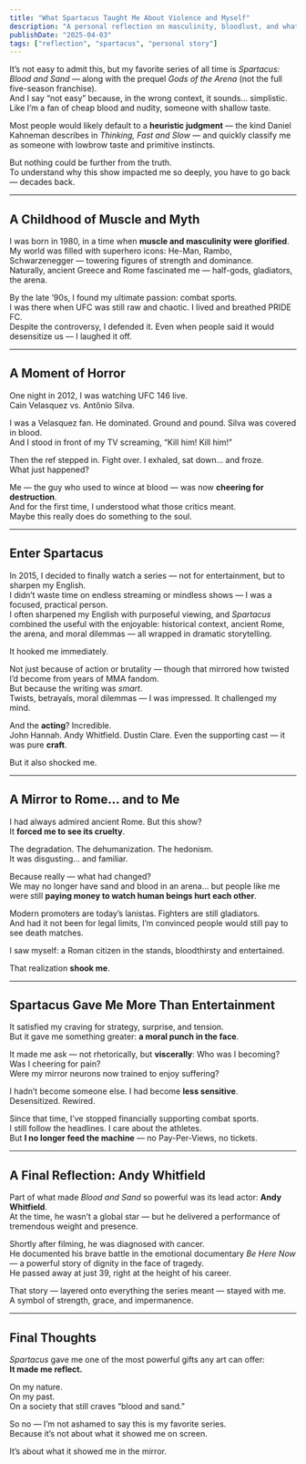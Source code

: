 ```yaml
---
title: "What Spartacus Taught Me About Violence and Myself"
description: "A personal reflection on masculinity, bloodlust, and what the series Spartacus revealed to me — not just about ancient Rome, but about myself."
publishDate: "2025-04-03"
tags: ["reflection", "spartacus", "personal story"]
---
```


It’s not easy to admit this, but my favorite series of all time is *Spartacus: Blood and Sand* — along with the prequel *Gods of the Arena* (not the full five-season franchise).  
And I say “not easy” because, in the wrong context, it sounds… simplistic.  
Like I’m a fan of cheap blood and nudity, someone with shallow taste.

Most people would likely default to a **heuristic judgment** — the kind Daniel Kahneman describes in *Thinking, Fast and Slow* — and quickly classify me as someone with lowbrow taste and primitive instincts.

But nothing could be further from the truth.  
To understand why this show impacted me so deeply, you have to go back — decades back.

---

## A Childhood of Muscle and Myth

I was born in 1980, in a time when **muscle and masculinity were glorified**.  
My world was filled with superhero icons: He-Man, Rambo, Schwarzenegger — towering figures of strength and dominance.  
Naturally, ancient Greece and Rome fascinated me — half-gods, gladiators, the arena.

By the late ’90s, I found my ultimate passion: combat sports.  
I was there when UFC was still raw and chaotic. I lived and breathed PRIDE FC.  
Despite the controversy, I defended it. Even when people said it would desensitize us — I laughed it off.

---

## A Moment of Horror

One night in 2012, I was watching UFC 146 live.  
Cain Velasquez vs. Antônio Silva.

I was a Velasquez fan. He dominated. Ground and pound. Silva was covered in blood.  
And I stood in front of my TV screaming, “Kill him! Kill him!”

Then the ref stepped in. Fight over. I exhaled, sat down… and froze.  
What just happened?

Me — the guy who used to wince at blood — was now **cheering for destruction**.  
And for the first time, I understood what those critics meant.  
Maybe this really does do something to the soul.

---

## Enter Spartacus

In 2015, I decided to finally watch a series — not for entertainment, but to sharpen my English.  
I didn’t waste time on endless streaming or mindless shows — I was a focused, practical person.  
I often sharpened my English with purposeful viewing, and *Spartacus* combined the useful with the enjoyable: historical context, ancient Rome, the arena, and moral dilemmas — all wrapped in dramatic storytelling.

It hooked me immediately.

Not just because of action or brutality — though that mirrored how twisted I’d become from years of MMA fandom.  
But because the writing was *smart*.  
Twists, betrayals, moral dilemmas — I was impressed. It challenged my mind.

And the **acting**? Incredible.  
John Hannah. Andy Whitfield. Dustin Clare. Even the supporting cast — it was pure **craft**.

But it also shocked me.

---

## A Mirror to Rome… and to Me

I had always admired ancient Rome. But this show?  
It **forced me to see its cruelty**.

The degradation. The dehumanization. The hedonism.  
It was disgusting… and familiar.

Because really — what had changed?  
We may no longer have sand and blood in an arena… but people like me were still **paying money to watch human beings hurt each other**.

Modern promoters are today’s lanistas. Fighters are still gladiators.  
And had it not been for legal limits, I’m convinced people would still pay to see death matches.

I saw myself: a Roman citizen in the stands, bloodthirsty and entertained.

That realization **shook me**.

---

## Spartacus Gave Me More Than Entertainment

It satisfied my craving for strategy, surprise, and tension.  
But it gave me something greater: **a moral punch in the face**.

It made me ask — not rhetorically, but **viscerally**:
Who was I becoming?  
Was I cheering for pain?  
Were my mirror neurons now trained to enjoy suffering?

I hadn’t become someone else. I had become **less sensitive**.  
Desensitized. Rewired.

Since that time, I’ve stopped financially supporting combat sports.  
I still follow the headlines. I care about the athletes.  
But **I no longer feed the machine** — no Pay-Per-Views, no tickets.

---

## A Final Reflection: Andy Whitfield

Part of what made *Blood and Sand* so powerful was its lead actor: **Andy Whitfield**.  
At the time, he wasn’t a global star — but he delivered a performance of tremendous weight and presence.

Shortly after filming, he was diagnosed with cancer.  
He documented his brave battle in the emotional documentary *Be Here Now* — a powerful story of dignity in the face of tragedy.  
He passed away at just 39, right at the height of his career.

That story — layered onto everything the series meant — stayed with me.  
A symbol of strength, grace, and impermanence.

---

## Final Thoughts

*Spartacus* gave me one of the most powerful gifts any art can offer:  
**It made me reflect.**

On my nature.  
On my past.  
On a society that still craves “blood and sand.”

So no — I’m not ashamed to say this is my favorite series.  
Because it’s not about what it showed me on screen.

It’s about what it showed me in the mirror.

